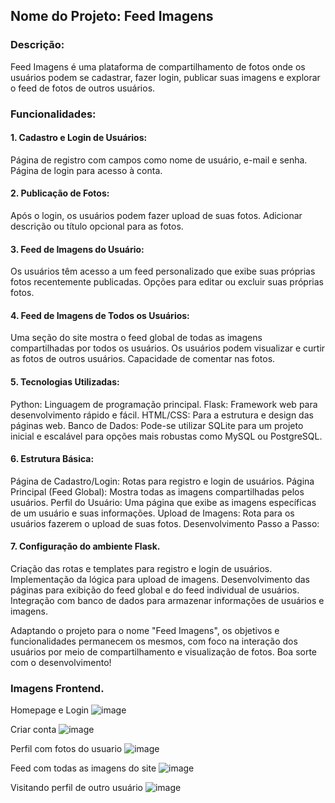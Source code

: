 ## Nome do Projeto: Feed Imagens

### Descrição:
Feed Imagens é uma plataforma de compartilhamento de fotos onde os usuários podem se cadastrar, fazer login, publicar suas imagens e explorar o feed de fotos de outros usuários.

### Funcionalidades:

#### 1. Cadastro e Login de Usuários:
Página de registro com campos como nome de usuário, e-mail e senha.
Página de login para acesso à conta.

#### 2. Publicação de Fotos:
Após o login, os usuários podem fazer upload de suas fotos.
Adicionar descrição ou título opcional para as fotos.

#### 3. Feed de Imagens do Usuário:
Os usuários têm acesso a um feed personalizado que exibe suas próprias fotos recentemente publicadas.
Opções para editar ou excluir suas próprias fotos.

#### 4. Feed de Imagens de Todos os Usuários:
Uma seção do site mostra o feed global de todas as imagens compartilhadas por todos os usuários.
Os usuários podem visualizar e curtir as fotos de outros usuários.
Capacidade de comentar nas fotos.

#### 5. Tecnologias Utilizadas:
Python: Linguagem de programação principal.
Flask: Framework web para desenvolvimento rápido e fácil.
HTML/CSS: Para a estrutura e design das páginas web.
Banco de Dados: Pode-se utilizar SQLite para um projeto inicial e escalável para opções mais robustas como MySQL ou PostgreSQL.

#### 6. Estrutura Básica:
Página de Cadastro/Login: Rotas para registro e login de usuários.
Página Principal (Feed Global): Mostra todas as imagens compartilhadas pelos usuários.
Perfil do Usuário: Uma página que exibe as imagens específicas de um usuário e suas informações.
Upload de Imagens: Rota para os usuários fazerem o upload de suas fotos.
Desenvolvimento Passo a Passo:

#### 7. Configuração do ambiente Flask.
Criação das rotas e templates para registro e login de usuários.
Implementação da lógica para upload de imagens.
Desenvolvimento das páginas para exibição do feed global e do feed individual de usuários.
Integração com banco de dados para armazenar informações de usuários e imagens.


Adaptando o projeto para o nome "Feed Imagens", os objetivos e funcionalidades permanecem os mesmos, com foco na interação dos usuários por meio de compartilhamento e visualização de fotos. Boa sorte com o desenvolvimento!

### Imagens Frontend.
Homepage e Login
![image](https://github.com/wdesouza95/feedimagens/assets/114028870/a618a899-c019-425a-b886-39445a44e05b)

Criar conta
![image](https://github.com/wdesouza95/feedimagens/assets/114028870/7494ce1d-f584-41be-842e-a6cef43bd49b)

Perfil com fotos do usuario
![image](https://github.com/wdesouza95/feedimagens/assets/114028870/df74e7f4-3724-4c89-b127-f767219c9860)

Feed com todas as imagens do site
![image](https://github.com/wdesouza95/feedimagens/assets/114028870/a93d2d9f-0e44-4cc4-8edf-517e2dcd76a9)

Visitando perfil de outro usuário
![image](https://github.com/wdesouza95/feedimagens/assets/114028870/5a88bf68-d7b8-4951-9b52-7686143a54a5)





